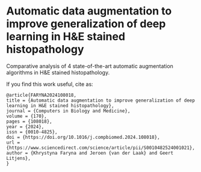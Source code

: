 # Automatic data augmentation to improve generalization of deep learning in H&E stained histopathology

Comparative analysis of 4 state-of-the-art automatic augmentation algorithms in H&amp;E stained histopathology.


If you find this work useful, cite as:
```
@article{FARYNA2024108018,
title = {Automatic data augmentation to improve generalization of deep learning in H&E stained histopathology},
journal = {Computers in Biology and Medicine},
volume = {170},
pages = {108018},
year = {2024},
issn = {0010-4825},
doi = {https://doi.org/10.1016/j.compbiomed.2024.108018},
url = {https://www.sciencedirect.com/science/article/pii/S0010482524001021},
author = {Khrystyna Faryna and Jeroen {van der Laak} and Geert Litjens},
}

```
